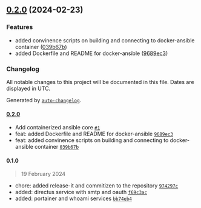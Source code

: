 

## [0.2.0](https://github.com/chof64/configs/compare/0.1.0...0.2.0) (2024-02-23)


### Features

* added convinence scripts on building and connecting to docker-ansible container ([039b67b](https://github.com/chof64/configs/commit/039b67b0229a1cf303e090e89fe2da04de8031e9))
* added Dockerfile and README for docker-ansible ([9689ec3](https://github.com/chof64/configs/commit/9689ec37d8aadf8a9524af5374076aa4ee932288))

### Changelog

All notable changes to this project will be documented in this file. Dates are displayed in UTC.

Generated by [`auto-changelog`](https://github.com/CookPete/auto-changelog).

#### [0.2.0](https://github.com/chof64/configs/compare/0.1.0...0.2.0)

- Add containerized ansible core [`#1`](https://github.com/chof64/configs/pull/1)
- feat: added Dockerfile and README for docker-ansible [`9689ec3`](https://github.com/chof64/configs/commit/9689ec37d8aadf8a9524af5374076aa4ee932288)
- feat: added convinence scripts on building and connecting to docker-ansible container [`039b67b`](https://github.com/chof64/configs/commit/039b67b0229a1cf303e090e89fe2da04de8031e9)

#### 0.1.0

> 19 February 2024

- chore: added release-it and commitizen to the repository [`974297c`](https://github.com/chof64/configs/commit/974297c47859d4a4ecf69c6541b415217a6d48c0)
- added: directus service with smtp and oauth [`f69c3ac`](https://github.com/chof64/configs/commit/f69c3ac180466739d641774146694a83229759e3)
- added: portainer and whoami services [`bb74eb4`](https://github.com/chof64/configs/commit/bb74eb4800109bb27e6422130bcab3f8adf71104)
